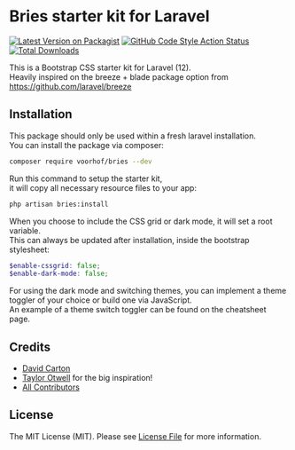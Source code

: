 # Bries starter kit for Laravel

[![Latest Version on Packagist](https://img.shields.io/packagist/v/voorhof/bries.svg?style=flat-square)](https://packagist.org/packages/voorhof/bries)
[![GitHub Code Style Action Status](https://img.shields.io/github/actions/workflow/status/voorhof/bries/fix-php-code-style-issues.yml?branch=main&label=code%20style&style=flat-square)](https://github.com/voorhof/bries/actions?query=workflow%3A"Fix+PHP+code+style+issues"+branch%3Amain)
[![Total Downloads](https://img.shields.io/packagist/dt/voorhof/bries.svg?style=flat-square)](https://packagist.org/packages/voorhof/bries)

This is a Bootstrap CSS starter kit for Laravel (12).  
Heavily inspired on the breeze + blade package option from https://github.com/laravel/breeze

## Installation

This package should only be used within a fresh laravel installation.  
You can install the package via composer:

```bash
composer require voorhof/bries --dev
```

Run this command to setup the starter kit,  
it will copy all necessary resource files to your app:

```bash
php artisan bries:install
```

When you choose to include the CSS grid or dark mode, it will set a root variable.   
This can always be updated after installation, inside the bootstrap stylesheet:

```scss
$enable-cssgrid: false;
$enable-dark-mode: false;
```

For using the dark mode and switching themes, you can implement a theme toggler of your choice or build one via JavaScript.  
An example of a theme switch toggler can be found on the cheatsheet page.

## Credits

- [David Carton](https://github.com/Voorhof)
- [Taylor Otwell](https://github.com/taylorotwell) for the big inspiration!
- [All Contributors](https://github.com/voorhof/bries/contributors)

## License

The MIT License (MIT). Please see [License File](LICENSE.md) for more information.

